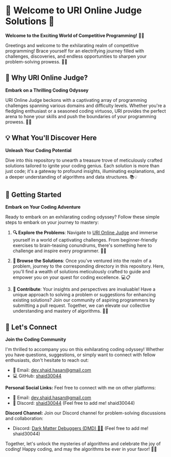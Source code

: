 # 🌟 Welcome to URI Online Judge Solutions 🚀

**Welcome to the Exciting World of Competitive Programming!** 🎉🔥

Greetings and welcome to the exhilarating realm of competitive programming! Brace yourself for an electrifying journey filled with challenges, discoveries, and endless opportunities to sharpen your problem-solving prowess. 💪💡

## 🎯 Why URI Online Judge?

**Embark on a Thrilling Coding Odyssey**

URI Online Judge beckons with a captivating array of programming challenges spanning various domains and difficulty levels. Whether you're a fledgling enthusiast or a seasoned coding virtuoso, URI provides the perfect arena to hone your skills and push the boundaries of your programming prowess. 🚀🌟

## 💡 What You'll Discover Here

**Unleash Your Coding Potential**

Dive into this repository to unearth a treasure trove of meticulously crafted solutions tailored to ignite your coding genius. Each solution is more than just code; it's a gateway to profound insights, illuminating explanations, and a deeper understanding of algorithms and data structures. 📚💡

## 🚀 Getting Started

**Embark on Your Coding Adventure**

Ready to embark on an exhilarating coding odyssey? Follow these simple steps to embark on your journey to mastery:

1. **🔍 Explore the Problems**: Navigate to [URI Online Judge](https://www.beecrowd.com.br/) and immerse yourself in a world of captivating challenges. From beginner-friendly exercises to brain-teasing conundrums, there's something here to challenge and inspire every programmer. 🔎🌐

2. **🔬 Browse the Solutions**: Once you've ventured into the realm of a problem, journey to the corresponding directory in this repository. Here, you'll find a wealth of solutions meticulously crafted to guide and empower you on your quest for coding excellence. 💻📋

3. **🤝 Contribute**: Your insights and perspectives are invaluable! Have a unique approach to solving a problem or suggestions for enhancing existing solutions? Join our community of aspiring programmers by submitting a pull request. Together, we can elevate our collective understanding and mastery of algorithms. 🤝🌟

## 🌟 Let's Connect

**Join the Coding Community**

I'm thrilled to accompany you on this exhilarating coding odyssey! Whether you have questions, suggestions, or simply want to connect with fellow enthusiasts, don't hesitate to reach out:

- 📧 Email: dev.shaid.hasan@gmail.com
- 💻 GitHub: [shaid30044](https://github.com/shaid30044)

**Personal Social Links:**
Feel free to connect with me on other platforms:
- 📧 Email: dev.shaid.hasan@gmail.com
- 💬 Discord: [shaid30044](discordapp.com/users/1116791388760186990) (Feel free to add me! shaid30044)

**Discord Channel:**
Join our Discord channel for problem-solving discussions and collaboration:
- Discord: [Dark Matter Debuggers (DMD) 🔮🤖](https://discord.gg/X4cP8VdvnC) (Feel free to add me! shaid30044)

Together, let's unlock the mysteries of algorithms and celebrate the joy of coding! Happy coding, and may the algorithms be ever in your favor! 🌟🎉
